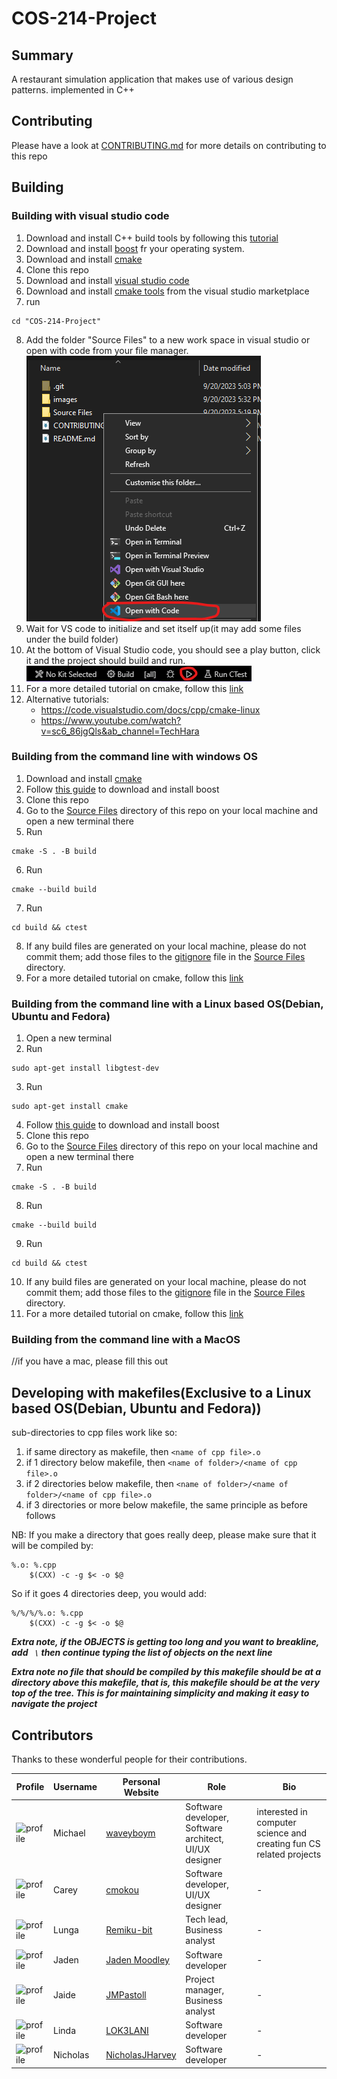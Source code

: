 # COS-214-Project

## Summary
A restaurant simulation application that makes use of various design patterns.
implemented in C++

## Contributing
Please have a look at <a href="https://github.com/waveyboym/COS-214-Project/blob/main/CONTRIBUTING.md">CONTRIBUTING.md</a> for more details on contributing to this repo

## Building
### Building with visual studio code
1. Download and install C++ build tools by following this <a href="https://github.com/bycloudai/InstallVSBuildToolsWindows">tutorial</a>
2. Download and install <a href="">boost</a> fr your operating system.
3. Download and install <a href="https://cmake.org/download/#latest">cmake</a>
4. Clone this repo
5. Download and install <a href="https://code.visualstudio.com/">visual studio code</a>
6. Download and install <a href="https://marketplace.visualstudio.com/items?itemName=ms-vscode.cmake-tools">cmake tools</a> from the visual studio marketplace
7. run 
```
cd "COS-214-Project"
```
8. Add the folder "Source Files" to a new work space in visual studio or open with code from your file manager. ![openwithcode](images/openwithcode.png "openwithcode")
9. Wait for VS code to initialize and set itself up(it may add some files under the build folder)
10. At the bottom of Visual Studio code, you should see a play button, click it and the project should build and run. ![build](images/build.png "build")
11. For a more detailed tutorial on cmake, follow this <a href="https://cmake.org/cmake/help/latest/guide/tutorial/index.html">link</a>
12. Alternative tutorials: 
    * https://code.visualstudio.com/docs/cpp/cmake-linux
    * https://www.youtube.com/watch?v=sc6_86jgQls&ab_channel=TechHara
    

### Building from the command line with windows OS
1. Download and install <a href="https://cmake.org/download/#latest">cmake</a>
2. Follow <a href="">this guide</a> to download and install boost
3. Clone this repo
4. Go to the <a href="https://github.com/waveyboym/COS-214-Project/tree/main/Source%20Files">Source Files</a> directory of this repo on your local machine and open a new terminal there
5. Run 
```
cmake -S . -B build
```
6. Run 
```
cmake --build build
```
7. Run 
```
cd build && ctest
```
8. If any build files are generated on your local machine, please do not commit them; add those files to the <a href="https://github.com/waveyboym/COS-214-Project/blob/main/Source%20Files/.gitignore">gitignore</a> file in the <a href="https://github.com/waveyboym/COS-214-Project/tree/main/Source%20Files">Source Files</a> directory.
9. For a more detailed tutorial on cmake, follow this <a href="https://cmake.org/cmake/help/latest/guide/tutorial/index.html">link</a>

### Building from the command line with a Linux based OS(Debian, Ubuntu and Fedora)
1. Open a new terminal
2. Run 
```
sudo apt-get install libgtest-dev
```
3. Run 
```
sudo apt-get install cmake
```
4. Follow <a href="">this guide</a> to download and install boost
5. Clone this repo
6. Go to the <a href="https://github.com/waveyboym/COS-214-Project/tree/main/Source%20Files">Source Files</a> directory of this repo on your local machine and open a new terminal there
7. Run 
```
cmake -S . -B build
```
8. Run 
```
cmake --build build
```
9. Run 
```
cd build && ctest
``` 
10. If any build files are generated on your local machine, please do not commit them; add those files to the <a href="https://github.com/waveyboym/COS-214-Project/blob/main/Source%20Files/.gitignore">gitignore</a> file in the <a href="https://github.com/waveyboym/COS-214-Project/tree/main/Source%20Files">Source Files</a> directory.
11. For a more detailed tutorial on cmake, follow this <a href="https://cmake.org/cmake/help/latest/guide/tutorial/index.html">link</a>

### Building from the command line with a MacOS
//if you have a mac, please fill this out

## Developing with makefiles(Exclusive to a Linux based OS(Debian, Ubuntu and Fedora))
sub-directories to cpp files work like so:
1. if same directory as makefile, then ```<name of cpp file>.o```
2. if 1 directory below makefile, then ```<name of folder>/<name of cpp file>.o```
3. if 2 directories below makefile, then ```<name of folder>/<name of folder>/<name of cpp file>.o```
4. if 3 directories or more below makefile, the same principle as before follows

NB: If you make a directory that goes really deep, please make sure that it will be compiled by:
```
%.o: %.cpp
	$(CXX) -c -g $< -o $@
``` 
 So if it goes 4 directories deep, you would add:
```
%/%/%/%.o: %.cpp
	$(CXX) -c -g $< -o $@
```

***Extra note, if the OBJECTS is getting too long and you want to breakline, add ``` \``` then continue typing the list of objects on the next line*** 

***Extra note no file that should be compiled by this makefile should be at a directory above this makefile, that is, this makefile should be at the very top of the tree.
This is for maintaining simplicity and making it easy to navigate the project***

## Contributors

Thanks to these wonderful people for their contributions.

| Profile      | Username | Personal Website | Role | Bio |
| ----------- | ----------- | ----------- | ----------- | ----------- |
| <img src="https://avatars.githubusercontent.com/u/93211335?v=4" alt="profile" width="140" height="100"/> | Michael | <a href="https://waveyboym.github.io/">waveyboym</a> | Software developer, Software architect, UI/UX designer | interested in computer science and creating fun CS related projects |
| <img src="https://avatars.githubusercontent.com/u/96811395?v=4" alt="profile" width="140" height="100"/> | Carey | <a href="https://github.com/u21631532">cmokou</a> | Software developer, UI/UX designer | - |
| <img src="https://avatars.githubusercontent.com/u/86027693?v=4" alt="profile" width="140" height="100"/> | Lunga | <a href="https://github.com/Remiku-bit">Remiku-bit</a> | Tech lead, Business analyst | - |
| <img src="https://avatars.githubusercontent.com/u/130374095?v=4" alt="profile" width="140" height="100"/> | Jaden | <a href="https://github.com/u22528492">Jaden Moodley</a> | Software developer | - |
| <img src="https://avatars.githubusercontent.com/u/130366358?v=4" alt="profile" width="140" height="100"/> | Jaide | <a href="https://github.com/JMPastoll">JMPastoll</a> | Project manager, Business analyst  | - |
| <img src="https://avatars.githubusercontent.com/u/133004091?v=4" alt="profile" width="140" height="100"/> | Linda | <a href="https://github.com/LOK3LANI">LOK3LANI</a> | Software developer | - |
| <img src="https://avatars.githubusercontent.com/u/43268664?v=4" alt="profile" width="140" height="100"/> | Nicholas | <a href="https://github.com/NicholasJHarvey">NicholasJHarvey</a> | Software developer | - |
